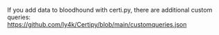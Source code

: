 If you add data to bloodhound with certi.py, there are additional custom queries:   
https://github.com/ly4k/Certipy/blob/main/customqueries.json
